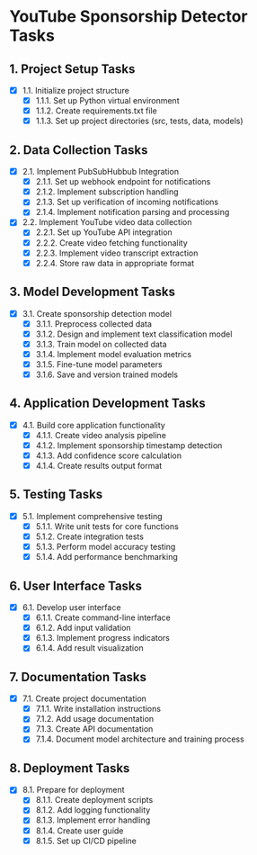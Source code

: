 # YouTube Sponsorship Detector Tasks

## 1. Project Setup Tasks
- [x] 1.1. Initialize project structure
  - [x] 1.1.1. Set up Python virtual environment
  - [x] 1.1.2. Create requirements.txt file
  - [x] 1.1.3. Set up project directories (src, tests, data, models)

## 2. Data Collection Tasks
- [x] 2.1. Implement PubSubHubbub Integration
  - [x] 2.1.1. Set up webhook endpoint for notifications
  - [x] 2.1.2. Implement subscription handling
  - [x] 2.1.3. Set up verification of incoming notifications
  - [x] 2.1.4. Implement notification parsing and processing

- [x] 2.2. Implement YouTube video data collection
  - [x] 2.2.1. Set up YouTube API integration
  - [x] 2.2.2. Create video fetching functionality
  - [x] 2.2.3. Implement video transcript extraction
  - [x] 2.2.4. Store raw data in appropriate format

## 3. Model Development Tasks
- [x] 3.1. Create sponsorship detection model
  - [x] 3.1.1. Preprocess collected data
  - [x] 3.1.2. Design and implement text classification model
  - [x] 3.1.3. Train model on collected data
  - [x] 3.1.4. Implement model evaluation metrics
  - [x] 3.1.5. Fine-tune model parameters
  - [x] 3.1.6. Save and version trained models

## 4. Application Development Tasks
- [x] 4.1. Build core application functionality
  - [x] 4.1.1. Create video analysis pipeline
  - [x] 4.1.2. Implement sponsorship timestamp detection
  - [x] 4.1.3. Add confidence score calculation
  - [x] 4.1.4. Create results output format

## 5. Testing Tasks
- [x] 5.1. Implement comprehensive testing
  - [x] 5.1.1. Write unit tests for core functions
  - [x] 5.1.2. Create integration tests
  - [x] 5.1.3. Perform model accuracy testing
  - [x] 5.1.4. Add performance benchmarking

## 6. User Interface Tasks
- [x] 6.1. Develop user interface
  - [x] 6.1.1. Create command-line interface
  - [x] 6.1.2. Add input validation
  - [x] 6.1.3. Implement progress indicators
  - [x] 6.1.4. Add result visualization

## 7. Documentation Tasks
- [x] 7.1. Create project documentation
  - [x] 7.1.1. Write installation instructions
  - [x] 7.1.2. Add usage documentation
  - [x] 7.1.3. Create API documentation
  - [x] 7.1.4. Document model architecture and training process

## 8. Deployment Tasks
- [x] 8.1. Prepare for deployment
  - [x] 8.1.1. Create deployment scripts
  - [x] 8.1.2. Add logging functionality
  - [x] 8.1.3. Implement error handling
  - [x] 8.1.4. Create user guide
  - [x] 8.1.5. Set up CI/CD pipeline